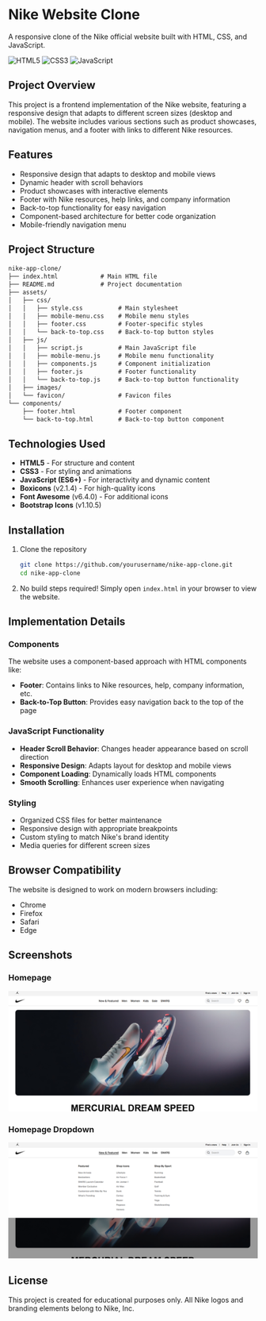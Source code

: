 # Nike Website Clone

A responsive clone of the Nike official website built with HTML, CSS, and JavaScript.

![HTML5](https://img.shields.io/badge/html5-%23E34F26.svg?style=for-the-badge&logo=html5&logoColor=white)
![CSS3](https://img.shields.io/badge/css3-%231572B6.svg?style=for-the-badge&logo=css3&logoColor=white)
![JavaScript](https://img.shields.io/badge/javascript-%23323330.svg?style=for-the-badge&logo=javascript&logoColor=%23F7DF1E)

## Project Overview

This project is a frontend implementation of the Nike website, featuring a responsive design that adapts to different screen sizes (desktop and mobile). The website includes various sections such as product showcases, navigation menus, and a footer with links to different Nike resources.

## Features

- Responsive design that adapts to desktop and mobile views
- Dynamic header with scroll behaviors
- Product showcases with interactive elements
- Footer with Nike resources, help links, and company information
- Back-to-top functionality for easy navigation
- Component-based architecture for better code organization
- Mobile-friendly navigation menu

## Project Structure

```
nike-app-clone/
├── index.html            # Main HTML file
├── README.md             # Project documentation
├── assets/
│   ├── css/
│   │   ├── style.css          # Main stylesheet
│   │   ├── mobile-menu.css    # Mobile menu styles
│   │   ├── footer.css         # Footer-specific styles
│   │   └── back-to-top.css    # Back-to-top button styles
│   ├── js/
│   │   ├── script.js          # Main JavaScript file
│   │   ├── mobile-menu.js     # Mobile menu functionality
│   │   ├── components.js      # Component initialization
│   │   ├── footer.js          # Footer functionality
│   │   └── back-to-top.js     # Back-to-top button functionality
│   ├── images/
│   └── favicon/               # Favicon files
└── components/
    ├── footer.html            # Footer component
    └── back-to-top.html       # Back-to-top button component
```

## Technologies Used

- **HTML5** - For structure and content
- **CSS3** - For styling and animations
- **JavaScript (ES6+)** - For interactivity and dynamic content
- **Boxicons** (v2.1.4) - For high-quality icons
- **Font Awesome** (v6.4.0) - For additional icons
- **Bootstrap Icons** (v1.10.5)

## Installation

1. Clone the repository
   ```bash
   git clone https://github.com/yourusername/nike-app-clone.git
   cd nike-app-clone
   ```

2. No build steps required! Simply open `index.html` in your browser to view the website.

## Implementation Details

### Components

The website uses a component-based approach with HTML components like:

- **Footer**: Contains links to Nike resources, help, company information, etc.
- **Back-to-Top Button**: Provides easy navigation back to the top of the page

### JavaScript Functionality

- **Header Scroll Behavior**: Changes header appearance based on scroll direction
- **Responsive Design**: Adapts layout for desktop and mobile views
- **Component Loading**: Dynamically loads HTML components
- **Smooth Scrolling**: Enhances user experience when navigating

### Styling

- Organized CSS files for better maintenance
- Responsive design with appropriate breakpoints
- Custom styling to match Nike's brand identity
- Media queries for different screen sizes

## Browser Compatibility

The website is designed to work on modern browsers including:
- Chrome
- Firefox
- Safari
- Edge

## Screenshots

### Homepage
![Homepage](assets/images/screenshots/homepage.png)

### Homepage Dropdown
![Homepage Dropdown](assets/images/screenshots/homepage-dropdown.png)


## License

This project is created for educational purposes only. All Nike logos and branding elements belong to Nike, Inc. 